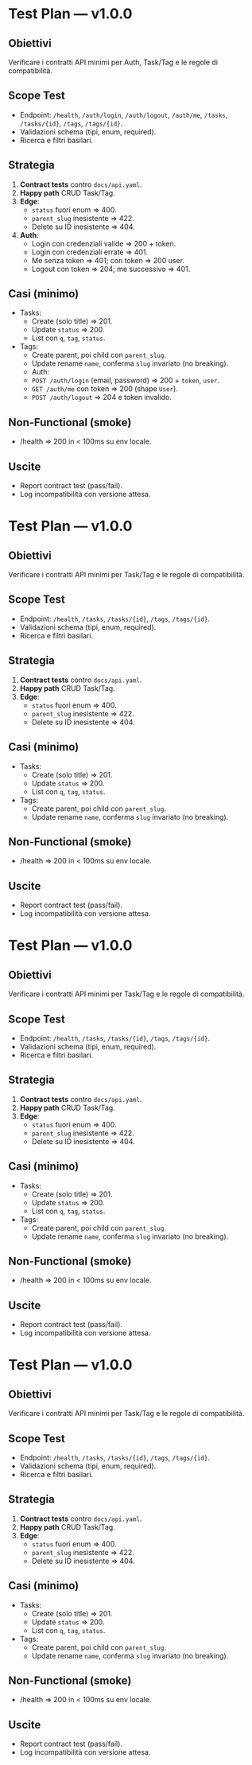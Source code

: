 # Test Plan — v1.0.0

## Obiettivi
Verificare i contratti API minimi per Auth, Task/Tag e le regole di compatibilità.

## Scope Test
- Endpoint: `/health`, `/auth/login`, `/auth/logout`, `/auth/me`, `/tasks`, `/tasks/{id}`, `/tags`, `/tags/{id}`.
- Validazioni schema (tipi, enum, required).
- Ricerca e filtri basilari.

## Strategia
1. **Contract tests** contro `docs/api.yaml`.
2. **Happy path** CRUD Task/Tag.
3. **Edge**:
   - `status` fuori enum ⇒ 400.
   - `parent_slug` inesistente ⇒ 422.
   - Delete su ID inesistente ⇒ 404.
4. **Auth**:
   - Login con credenziali valide ⇒ 200 + token.
   - Login con credenziali errate ⇒ 401.
   - Me senza token ⇒ 401; con token ⇒ 200 user.
   - Logout con token ⇒ 204; me successivo ⇒ 401.

## Casi (minimo)
- Tasks:
  - Create (solo title) ⇒ 201.
  - Update `status` ⇒ 200.
  - List con `q`, `tag`, `status`.
- Tags:
  - Create parent, poi child con `parent_slug`.
  - Update rename `name`, conferma `slug` invariato (no breaking).
  - Auth:
  - `POST /auth/login` (email, password) ⇒ 200 + `token`, `user`.
  - `GET /auth/me` con token ⇒ 200 (shape `User`).
  - `POST /auth/logout` ⇒ 204 e token invalido.

## Non-Functional (smoke)
- /health ⇒ 200 in < 100ms su env locale.

## Uscite
- Report contract test (pass/fail).
- Log incompatibilità con versione attesa.
# Test Plan — v1.0.0

## Obiettivi
Verificare i contratti API minimi per Task/Tag e le regole di compatibilità.

## Scope Test
- Endpoint: `/health`, `/tasks`, `/tasks/{id}`, `/tags`, `/tags/{id}`.
- Validazioni schema (tipi, enum, required).
- Ricerca e filtri basilari.

## Strategia
1. **Contract tests** contro `docs/api.yaml`.
2. **Happy path** CRUD Task/Tag.
3. **Edge**:
   - `status` fuori enum ⇒ 400.
   - `parent_slug` inesistente ⇒ 422.
   - Delete su ID inesistente ⇒ 404.

## Casi (minimo)
- Tasks:
  - Create (solo title) ⇒ 201.
  - Update `status` ⇒ 200.
  - List con `q`, `tag`, `status`.
- Tags:
  - Create parent, poi child con `parent_slug`.
  - Update rename `name`, conferma `slug` invariato (no breaking).

## Non-Functional (smoke)
- /health ⇒ 200 in < 100ms su env locale.

## Uscite
- Report contract test (pass/fail).
- Log incompatibilità con versione attesa.
# Test Plan — v1.0.0

## Obiettivi
Verificare i contratti API minimi per Task/Tag e le regole di compatibilità.

## Scope Test
- Endpoint: `/health`, `/tasks`, `/tasks/{id}`, `/tags`, `/tags/{id}`.
- Validazioni schema (tipi, enum, required).
- Ricerca e filtri basilari.

## Strategia
1. **Contract tests** contro `docs/api.yaml`.
2. **Happy path** CRUD Task/Tag.
3. **Edge**:
   - `status` fuori enum ⇒ 400.
   - `parent_slug` inesistente ⇒ 422.
   - Delete su ID inesistente ⇒ 404.

## Casi (minimo)
- Tasks:
  - Create (solo title) ⇒ 201.
  - Update `status` ⇒ 200.
  - List con `q`, `tag`, `status`.
- Tags:
  - Create parent, poi child con `parent_slug`.
  - Update rename `name`, conferma `slug` invariato (no breaking).

## Non-Functional (smoke)
- /health ⇒ 200 in < 100ms su env locale.

## Uscite
- Report contract test (pass/fail).
- Log incompatibilità con versione attesa.
# Test Plan — v1.0.0

## Obiettivi
Verificare i contratti API minimi per Task/Tag e le regole di compatibilità.

## Scope Test
- Endpoint: `/health`, `/tasks`, `/tasks/{id}`, `/tags`, `/tags/{id}`.
- Validazioni schema (tipi, enum, required).
- Ricerca e filtri basilari.

## Strategia
1. **Contract tests** contro `docs/api.yaml`.
2. **Happy path** CRUD Task/Tag.
3. **Edge**:
   - `status` fuori enum ⇒ 400.
   - `parent_slug` inesistente ⇒ 422.
   - Delete su ID inesistente ⇒ 404.

## Casi (minimo)
- Tasks:
  - Create (solo title) ⇒ 201.
  - Update `status` ⇒ 200.
  - List con `q`, `tag`, `status`.
- Tags:
  - Create parent, poi child con `parent_slug`.
  - Update rename `name`, conferma `slug` invariato (no breaking).

## Non-Functional (smoke)
- /health ⇒ 200 in < 100ms su env locale.

## Uscite
- Report contract test (pass/fail).
- Log incompatibilità con versione attesa.